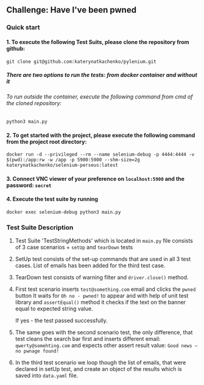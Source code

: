 ## Challenge: Have I've been pwned

###   Quick start


#### 1. To execute the following Test Suits, please clone the repository from github:

`git clone git@github.com:katerynatkachenko/pylenium.git`

##### There are two options to run the tests: from docker container and without it

###### To run outside the container, execute the following command from cmd of the cloned repository:

`python3 main.py`

#### 2. To get started with the project, please execute the following command from the project root directory: 

`docker run -d --privileged --rm --name selenium-debug -p 4444:4444 -v $(pwd):/app:rw -w /app -p 5900:5900 --shm-size=2g katerynatkachenko/selenium-perseus:latest`

#### 3. Connect VNC viewer of your preference on `localhost:5900` and the password: `secret`
   
#### 4. Execute the test suite by running 

`docker exec selenium-debug python3 main.py`
   
### Test Suite Description

1. Test Suite 'TestStringMethods' which is located in `main.py` file consists of 3 case scenarios + `setUp` and `tearDown` tests 

2. SetUp test consists of the set-up commands that are used in all 3 test cases. List of emails has been added for the third test case.
   
3. TearDown test consists of warning filter and `driver.close()` method.
   
4. First test scenario inserts `test@something.com` email and clicks the `pwned` button
   It waits for `Oh no - pwned!` to appear and with help of unit test library and `assertEqual()` method it checks if the text on the banner equal to expected string value.
  
   If yes - the test passed successfully.
   
5. The same goes with the second scenario test, the only difference, that test cleans the search bar first and inserts different email: `qwerty@somehting.com` and expects other assert result value: `Good news — no pwnage found!`

6. In the third test scenario we loop though the list of emails, that were declared in setUp test, and create an object of the results which is saved into `data.yaml` file. 

